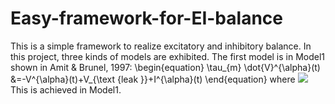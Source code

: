 # Easy-framework-for-EI-balance
This is a simple framework to realize excitatory and inhibitory balance. In this project, three kinds of models are exhibited.
The first model is in Model1 shown in Amit & Brunel, 1997:
\begin{equation} 
\tau_{m} \dot{V}^{\alpha}(t) &=-V^{\alpha}(t)+V_{\text {leak }}+I^{\alpha}(t) 
\end{equation}
where <img src="http://chart.googleapis.com/chart?cht=tx&chl=\Large  \tau_{\alpha} \dot{I}_{i}^{\alpha}(t) &=-I_{i}^{\alpha}(t)+\tau_{m}\sum_{\beta} \sum_{j}^{C} J_{i j}^{\alpha \beta} \sum_{k} \delta\left(t_{i j}^{k}-t\right) " style="border:none;">
This is achieved in Model1.
